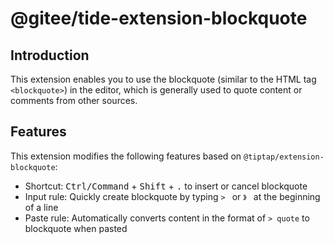 # @gitee/tide-extension-blockquote

## Introduction

This extension enables you to use the blockquote (similar to the HTML tag `<blockquote>`) in the editor, which is generally used to quote content or comments from other sources.

## Features

This extension modifies the following features based on `@tiptap/extension-blockquote`:

- Shortcut: <kbd>Ctrl/Command</kbd> + <kbd>Shift</kbd> + <kbd>.</kbd> to insert or cancel blockquote
- Input rule: Quickly create blockquote by typing `> ` or `》 ` at the beginning of a line
- Paste rule: Automatically converts content in the format of `> quote` to blockquote when pasted

